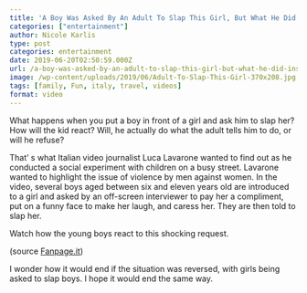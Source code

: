 ```yaml
---
title: 'A Boy Was Asked By An Adult To Slap This Girl, But What He Did Instead Is Inspiring'
categories: ["entertainment"]
author: Nicole Karlis
type: post
categories: entertainment
date: 2019-06-20T02:50:59.000Z
url: /a-boy-was-asked-by-an-adult-to-slap-this-girl-but-what-he-did-instead-is-inspiring/
image: /wp-content/uploads/2019/06/Adult-To-Slap-This-Girl-370x208.jpg
tags: [family, Fun, italy, travel, videos]
format: video
---
```


What happens when you put a boy in front of a girl and ask him to slap her? How will the kid react? Will, he actually do what the adult tells him to do, or will he refuse?

That’ s what Italian video journalist Luca Lavarone wanted to find out as he conducted a social experiment with children on a busy street. Lavarone wanted to highlight the issue of violence by men against women. In the video, several boys aged between six and eleven years old are introduced to a girl and asked by an off-screen interviewer to pay her a compliment, put on a funny face to make her laugh, and caress her. They are then told to slap her.

Watch how the young boys react to this shocking request.

(source [Fanpage.it](https://web.archive.org/web/20150109204746/https://www.youtube.com/channel/UCWJhBqnyVdHAuxexgjghNFw))

I wonder how it would end if the situation was reversed, with girls being asked to slap boys. I hope it would end the same way.
